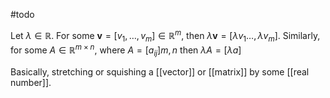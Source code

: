 #todo 

Let $\lambda \in \mathbb R$. For some $\mathbf{v} = [v_{1}, \dots, v_{m}] \in \mathbb R^m$, then $\lambda \mathbf{v} = [\lambda v_{1} \dots , \lambda v_{m}]$. Similarly, for some $A\in \mathbb{R}^{m \times n}$, where $A=[a_{ij}]m, n$ then $\lambda A=[\lambda a]$

Basically, stretching or squishing a [[vector]] or [[matrix]] by some [[real number]]. 
